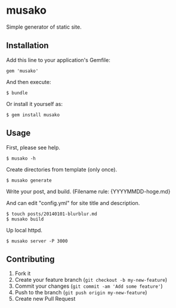 # musako

Simple generator of static site.

## Installation

Add this line to your application's Gemfile:

    gem 'musako'

And then execute:

    $ bundle

Or install it yourself as:

    $ gem install musako

## Usage

First, please see help.

    $ musako -h

Create directories from template (only once).

    $ musako generate

Write your post, and build.
(Filename rule: {YYYYMMDD-hoge.md}

And can edit "config.yml" for site title and description.

    $ touch posts/20140101-blurblur.md
    $ musako build

Up local httpd.

    $ musako server -P 3000

## Contributing

1. Fork it
2. Create your feature branch (`git checkout -b my-new-feature`)
3. Commit your changes (`git commit -am 'Add some feature'`)
4. Push to the branch (`git push origin my-new-feature`)
5. Create new Pull Request
